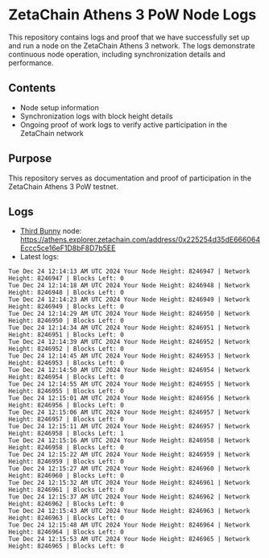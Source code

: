 # ZetaChain Athens 3 PoW Node Logs
This repository contains logs and proof that we have successfully set up and run a node on the ZetaChain Athens 3 network. The logs demonstrate continuous node operation, including synchronization details and performance.

## Contents
- Node setup information
- Synchronization logs with block height details
- Ongoing proof of work logs to verify active participation in the ZetaChain network

## Purpose
This repository serves as documentation and proof of participation in the ZetaChain Athens 3 PoW testnet.

## Logs

- [Third Bunny](https://thirdbunny.xyz/) node: https://athens.explorer.zetachain.com/address/0x225254d35dE666064Eccc5ce16eF1D8bF8D7b5EE
- Latest logs:
```
Tue Dec 24 12:14:13 AM UTC 2024 Your Node Height: 8246947 | Network Height: 8246947 | Blocks Left: 0
Tue Dec 24 12:14:18 AM UTC 2024 Your Node Height: 8246948 | Network Height: 8246948 | Blocks Left: 0
Tue Dec 24 12:14:23 AM UTC 2024 Your Node Height: 8246949 | Network Height: 8246949 | Blocks Left: 0
Tue Dec 24 12:14:29 AM UTC 2024 Your Node Height: 8246950 | Network Height: 8246950 | Blocks Left: 0
Tue Dec 24 12:14:34 AM UTC 2024 Your Node Height: 8246951 | Network Height: 8246951 | Blocks Left: 0
Tue Dec 24 12:14:39 AM UTC 2024 Your Node Height: 8246952 | Network Height: 8246952 | Blocks Left: 0
Tue Dec 24 12:14:45 AM UTC 2024 Your Node Height: 8246953 | Network Height: 8246953 | Blocks Left: 0
Tue Dec 24 12:14:50 AM UTC 2024 Your Node Height: 8246954 | Network Height: 8246954 | Blocks Left: 0
Tue Dec 24 12:14:55 AM UTC 2024 Your Node Height: 8246955 | Network Height: 8246955 | Blocks Left: 0
Tue Dec 24 12:15:01 AM UTC 2024 Your Node Height: 8246956 | Network Height: 8246956 | Blocks Left: 0
Tue Dec 24 12:15:06 AM UTC 2024 Your Node Height: 8246957 | Network Height: 8246957 | Blocks Left: 0
Tue Dec 24 12:15:11 AM UTC 2024 Your Node Height: 8246957 | Network Height: 8246958 | Blocks Left: 1
Tue Dec 24 12:15:16 AM UTC 2024 Your Node Height: 8246958 | Network Height: 8246958 | Blocks Left: 0
Tue Dec 24 12:15:22 AM UTC 2024 Your Node Height: 8246959 | Network Height: 8246959 | Blocks Left: 0
Tue Dec 24 12:15:27 AM UTC 2024 Your Node Height: 8246960 | Network Height: 8246960 | Blocks Left: 0
Tue Dec 24 12:15:32 AM UTC 2024 Your Node Height: 8246961 | Network Height: 8246961 | Blocks Left: 0
Tue Dec 24 12:15:37 AM UTC 2024 Your Node Height: 8246962 | Network Height: 8246962 | Blocks Left: 0
Tue Dec 24 12:15:43 AM UTC 2024 Your Node Height: 8246963 | Network Height: 8246963 | Blocks Left: 0
Tue Dec 24 12:15:48 AM UTC 2024 Your Node Height: 8246964 | Network Height: 8246964 | Blocks Left: 0
Tue Dec 24 12:15:53 AM UTC 2024 Your Node Height: 8246965 | Network Height: 8246965 | Blocks Left: 0
```
